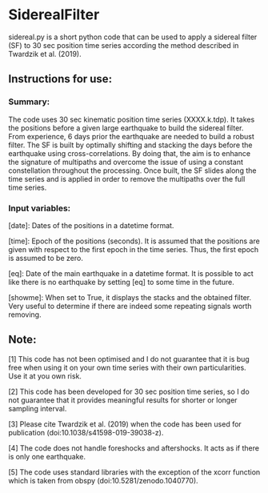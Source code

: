# SiderealFilter

sidereal.py is a short python code that can be used to apply a sidereal filter (SF) to 30 sec position time series according the method described in Twardzik et al. (2019).  

## Instructions for use:

### Summary: 

The code uses 30 sec kinematic position time series (XXXX.k.tdp). It takes the positions before a given large earthquake to build the sidereal filter. From experience, 6 days prior the earthquake are needed to build a robust filter. The SF is built by optimally shifting and stacking the days before the earthquake using cross-correlations. By doing that, the aim is to enhance the signature of multipaths and overcome the issue of using a constant constellation throughout the processing. Once built, the SF slides along the time series and is applied in order to remove the multipaths over the full time series. 

### Input variables: 

[date]: Dates of the positions in a datetime format.

[time]: Epoch of the positions (seconds). 
        It is assumed that the positions are given with respect to the first epoch in the time series. 
        Thus, the first epoch is assumed to be zero. 

[north, east, up]: Positions (units don't matter)

[eq]: Date of the main earthquake in a datetime format. 
      It is possible to act like there is no earthquake by setting [eq] to some time in the future.

[showme]: When set to True, it displays the stacks and the obtained filter.
          Very useful to determine if there are indeed some repeating signals worth removing.
     
## Note:

[1] This code has not been optimised and I do not guarantee that it is bug free when using it on your own time series with their own particularities. Use it at you own risk.

[2] This code has been developed for 30 sec position time series, so I do not guarantee that it provides meaningful results for shorter or longer sampling interval.

[3] Please cite Twardzik et al. (2019) when the code has been used for publication (doi:10.1038/s41598-019-39038-z).

[4] The code does not handle foreshocks and aftershocks. It acts as if there is only one earthquake.

[5] The code uses standard libraries with the exception of the xcorr function which is taken from obspy (doi:10.5281/zenodo.1040770).
